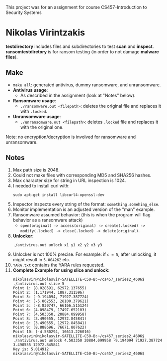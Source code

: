 This project was for an assignment for course CS457-Introduction to Security Systems

# Nikolas Virintzakis

**testdirectory** includes files and subdirectories to test **scan** and **inspect**. **ransomtestdiretory** is for ransom testing (in order to not damage **malware files**).

## Make
- `make all`: generated antivirus, dummy ransomware, and unransomware.
- **Antivirus usage**:
  - As described in the assignment (look at "Notes" below).
- **Ransomware usage**:
  - `./ransomware.out <filepath>`: deletes the original file and replaces it with `.locked`.
- **Unransomware usage**:
  - `./unransomware.out <filepath>`: deletes `.locked` file and replaces it with the original one.

Note: no encryption/decryption is involved for ransomware and unransomware.

## Notes
1. Max path size is 2048.
2. Could not make files with corresponding MD5 and SHA256 hashes.
3. Max character size for string in URL inspection is 1024.
4. I needed to install curl with:
   ```
   sudo apt-get install libcurl4-openssl-dev
   ```
5. Inspector inspects every string of the format: `something.somehing_else`.
6. Monitor implementation is an adjusted version of the "man" example.
7. Ransomware assumed behavior: (this is when the program will flag behavior as a ransomware attack)
   - `open(original) -> access(original) -> create(.locked) -> modify(.locked) -> close(.locked) -> delete(original)`.
8. **Unlocker**:
   ```
   ./antivirus.out unlock x1 y1 x2 y2 x3 y3
   ```
9. Unlocker is not 100% precise. For example: if `c = 5`, after unlocking, it might result in `5.004262` etc.
10. `YARA.txt` contains the YARA rules requested.
11. **Complete Example for using slice and unlock**:
    ```
    nikolasvir@nikolasvir-SATELLITE-C50-B:~/cs457_series2_4606$ ./antivirus.out slice 5
    Point 1: (8.028591, 62972.137655)
    Point 2: (1.171944, 1887.311596)
    Point 3: (-9.194094, 71927.387724)
    Point 4: (-5.862553, 28100.379621)
    Point 5: (-8.830747, 66166.515124)
    Point 6: (4.098479, 17497.652103)
    Point 7: (4.503350, 20884.099958)
    Point 8: (3.490555, 12972.845841)
    Point 8: (3.490555, 12972.845841)
    Point 9: (8.888696, 76671.807622)
    Point 10: (-4.580294, 16613.226016)
    nikolasvir@nikolasvir-SATELLITE-C50-B:~/cs457_series2_4606$ ./antivirus.out unlock 4.503350 20884.099958 -9.194094 71927.387724 3.490555 12972.845841
    Key is: 5.014912
    nikolasvir@nikolasvir-SATELLITE-C50-B:~/cs457_series2_4606$
    ```
